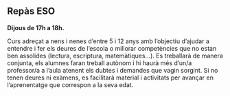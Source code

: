 ## Repàs ESO

**Dijous de 17h a 18h.**

Curs adreçat a nens i nenes d’entre 5 i 12 anys amb l’objectiu d’ajudar a entendre i fer els deures de l’escola o millorar competències que no estan ben assolides (lectura, escriptura, matemàtiques…).
Es treballarà de manera conjunta, els alumnes faran treball autònom i hi haurà més d’un/a professor/a a l’aula atenent els dubtes i demandes que vagin sorgint. Si no tenen deures ni exàmens, es facilitarà material i activitats per avançar en l’aprenentatge que correspon a la seva edat.
